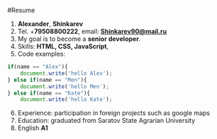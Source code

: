 #Resume
1. **Alexander**, **Shinkarev**
2. Tel. +**79508800222**, email: **Shinkarev90@mail.ru**
3. My goal is to become a **senior developer**.
4. Skills: **HTML, CSS, JavaScript**,
5. Code examples: 
```Javascript
if(name == "Alex"){
	document.write('hello Alex');
} else if(name == "Men"){
	document.write('hello Men');
} else if(name == "Kate"){
	document.write('hello Kate'); 
```
6. Experience: participation in foreign projects such as google maps
7. Education: graduated from Saratov State Agrarian University
8. English **A1**